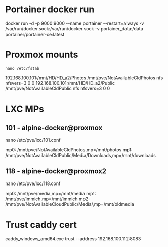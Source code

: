 # Portainer docker run

docker run -d -p 9000:9000 --name portainer --restart=always -v /var/run/docker.sock:/var/run/docker.sock -v portainer_data:/data portainer/portainer-ce:latest

# Proxmox mounts
``nano /etc/fstab``

192.168.100.101:/mnt/HD/HD_a2/Photos /mnt/pve/NotAvailableCldPhotos nfs nfsvers=3 0 0
192.168.100.101:/mnt/HD/HD_a2/Public /mnt/pve/NotAvailableCldPublic nfs nfsvers=3 0 0

# LXC MPs

## 101 - alpine-docker@proxmox
nano /etc/pve/lxc/101.conf

mp0: /mnt/pve/NotAvailableCldPhotos,mp=/mnt/photos
mp1: /mnt/pve/NotAvailableCldPublic/Media/Downloads,mp=/mnt/downloads


## 118 - alpine-docker@proxmox2
nano /etc/pve/lxc/118.conf

mp0: /mnt/pve/media,mp=/mnt/media
mp1: /mnt/pve/immich,mp=/mnt/immich
mp2: /mnt/pve/NotAvailableCloudPublic/Media/,mp=/mnt/oldmedia

# Trust caddy cert
caddy_windows_amd64.exe trust --address 192.168.100.112:8083